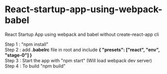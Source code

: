 # React-startup-app-using-webpack-babel
React Startup App using webpack and babel without create-react-app cli

Step 1 : "npm install" <br>
Step 2 : add <b>.babelrc</b> file in root and include <b>{ "presets": ["react", "env", "stage-0"] }</b>  <br>
Step 3 : Start the app with "npm start" (Will load webpack dev server) <br>
Step 4 : To build "npm build"
